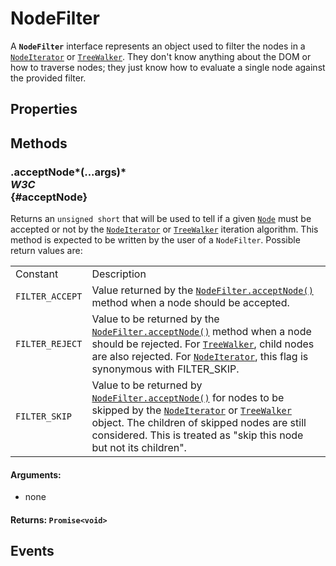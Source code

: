 # NodeFilter

<div class='overview'>A <strong><code>NodeFilter</code></strong> interface represents an object used to filter the nodes in a <a href="/en-US/docs/Web/API/NodeIterator" title="The NodeIterator interface represents an iterator over the members of a list of the nodes in a subtree of the DOM. The nodes will be returned in document order."><code>NodeIterator</code></a> or <a href="/en-US/docs/Web/API/TreeWalker" title="The TreeWalker object represents the nodes of a document subtree and a position within them."><code>TreeWalker</code></a>. They don't know anything about the DOM or how to traverse nodes; they just know how to evaluate a single node against the provided filter.</div>

## Properties

## Methods

### .acceptNode*(...args)* <div class="specs"><i>W3C</i></div> {#acceptNode}

Returns an <code>unsigned short</code> that will be used to tell if a given <a href="/en-US/docs/Web/API/Node" title="Node is an interface from which various types of DOM API objects inherit, allowing those types to be treated similarly; for example, inheriting the same set of methods, or being testable in the same way."><code>Node</code></a> must be accepted or not by the <a href="/en-US/docs/Web/API/NodeIterator" title="The NodeIterator interface represents an iterator over the members of a list of the nodes in a subtree of the DOM. The nodes will be returned in document order."><code>NodeIterator</code></a> or <a href="/en-US/docs/Web/API/TreeWalker" title="The TreeWalker object represents the nodes of a document subtree and a position within them."><code>TreeWalker</code></a> iteration algorithm. This method is expected to be written by the user of a <code>NodeFilter</code>. Possible return values are:
	<table class="standard-table">
		<tbody>
			<tr>
				<td class="header">Constant</td>
				<td class="header">Description</td>
			</tr>
			<tr>
				<td><code>FILTER_ACCEPT</code></td>
				<td>Value returned by the <a href="/en-US/docs/Web/API/NodeFilter/acceptNode" title="The NodeFilter.acceptNode() method returns an unsigned short that will be used to tell if a given Node must be accepted or not by the NodeIterator or TreeWalker iteration algorithm. This method is expected to be written by the user of a NodeFilter. Possible return values are:"><code>NodeFilter.acceptNode()</code></a> method when a node should be accepted.</td>
			</tr>
			<tr>
				<td><code>FILTER_REJECT</code></td>
				<td>Value to be returned by the <a href="/en-US/docs/Web/API/NodeFilter/acceptNode" title="The NodeFilter.acceptNode() method returns an unsigned short that will be used to tell if a given Node must be accepted or not by the NodeIterator or TreeWalker iteration algorithm. This method is expected to be written by the user of a NodeFilter. Possible return values are:"><code>NodeFilter.acceptNode()</code></a> method when a node should be rejected. For&nbsp;<a href="/en-US/docs/Web/API/TreeWalker" title="The TreeWalker object represents the nodes of a document subtree and a position within them."><code>TreeWalker</code></a>, child nodes are also rejected. For&nbsp;<a href="/en-US/docs/Web/API/NodeIterator" title="The NodeIterator interface represents an iterator over the members of a list of the nodes in a subtree of the DOM. The nodes will be returned in document order."><code>NodeIterator</code></a>, this flag is synonymous with FILTER_SKIP.</td>
			</tr>
			<tr>
				<td><code>FILTER_SKIP</code></td>
				<td>Value to be returned by <a href="/en-US/docs/Web/API/NodeFilter/acceptNode" title="The NodeFilter.acceptNode() method returns an unsigned short that will be used to tell if a given Node must be accepted or not by the NodeIterator or TreeWalker iteration algorithm. This method is expected to be written by the user of a NodeFilter. Possible return values are:"><code>NodeFilter.acceptNode()</code></a> for nodes to be skipped by the <a href="/en-US/docs/Web/API/NodeIterator" title="The NodeIterator interface represents an iterator over the members of a list of the nodes in a subtree of the DOM. The nodes will be returned in document order."><code>NodeIterator</code></a> or <a href="/en-US/docs/Web/API/TreeWalker" title="The TreeWalker object represents the nodes of a document subtree and a position within them."><code>TreeWalker</code></a> object. The children of skipped nodes are still considered. This is treated as "skip this node but not its children".</td>
			</tr>
		</tbody>
	</table>
	

#### **Arguments**:


 - none

#### **Returns**: `Promise<void>`

## Events
